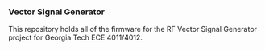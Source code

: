 
### Vector Signal Generator

This repository holds all of the firmware for the RF Vector Signal Generator project for Georgia Tech ECE 4011/4012.

